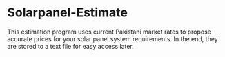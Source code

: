 # Solarpanel-Estimate
This estimation program uses current Pakistani market rates to propose accurate prices for your solar panel system requirements.
In the end, they are stored to a text file for easy access later.
